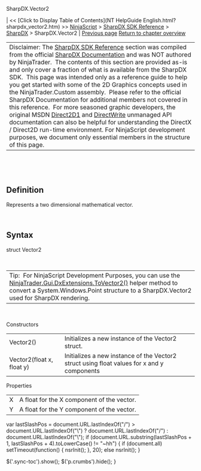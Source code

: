 ﻿










 


SharpDX.Vector2







| &lt;&lt; [Click to Display Table of Contents](NT HelpGuide English.html?sharpdx_vector2.htm) &gt;&gt;
 [NinjaScript](ninjascript.htm) &gt; [SharpDX SDK Reference](sharpdx_sdk_reference.htm) &gt; [SharpDX](sharpdx.htm) &gt;
SharpDX.Vector2 | [Previous page](sharpdx_size2f.htm)
[Return to chapter overview](sharpdx.htm)












|  |
| --- |
| Disclaimer: The [SharpDX SDK Reference](sharpdx_sdk_reference.htm) section was compiled from the official [SharpDX Documentation](http://sharpdx.org/) and was NOT authored by NinjaTrader.  The contents of this section are provided as-is and only cover a fraction of what is available from the SharpDX SDK.  This page was intended only as a reference guide to help you get started with some of the 2D Graphics concepts used in the NinjaTrader.Custom assembly.  Please refer to the official SharpDX Documentation for additional members not covered in this reference.  For more seasoned graphic developers, the original MSDN [Direct2D1](https://msdn.microsoft.com/en-us/library/windows/desktop/dd370990.aspx) and [DirectWrite](https://msdn.microsoft.com/en-us/library/windows/desktop/dd368038.aspx) unmanaged API documentation can also be helpful for understanding the DirectX / Direct2D run-time environment. For NinjaScript development purposes, we document only essential members in the structure of this page. |



 


 


Definition
----------


Represents a two dimensional mathematical vector.


 


Syntax
------


struct Vector2


 




|  |
| --- |
| Tip:  For NinjaScript Development Purposes, you can use the [NinjaTrader.Gui.DxExtensions.ToVector2()](dxextensions_tovector2.htm) helper method to convert a System.Windows.Point structure to a SharpDX.Vector2 used for SharpDX rendering.  |




   

Constructors




|  |  |
| --- | --- |
| Vector2() | Initializes a new instance of the Vector2 struct.  |
| Vector2(float x, float y) | Initializes a new instance of the Vector2 struct using float values for x and y components |





Properties




|  |  |
| --- | --- |
| X | A float for the X component of the vector.  |
| Y | A float for the Y component of the vector.  |






 
 var lastSlashPos = document.URL.lastIndexOf("/") &gt; document.URL.lastIndexOf("\\") ? document.URL.lastIndexOf("/") : document.URL.lastIndexOf("\\");
 if (document.URL.substring(lastSlashPos + 1, lastSlashPos + 4).toLowerCase() != "~hh") {
 if (document.all) setTimeout(function() {
 nsrInit();
 }, 20);
 else nsrInit();
 }
 
 
 $('.sync-toc').show();
 $('p.crumbs').hide();
 }
 
 
 



